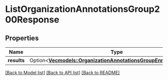 # ListOrganizationAnnotationsGroup200Response

## Properties

Name | Type | Description | Notes
------------ | ------------- | ------------- | -------------
**results** | Option<[**Vec<models::OrganizationAnnotationsGroupEnrichedResponse>**](OrganizationAnnotationsGroupEnrichedResponse.md)> |  | [optional]

[[Back to Model list]](../README.md#documentation-for-models) [[Back to API list]](../README.md#documentation-for-api-endpoints) [[Back to README]](../README.md)



